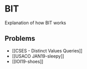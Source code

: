 # BIT
Explanation of how BIT works
## Problems
- [[CSES - Distinct Values Queries]]
- [[USACO JAN19-sleepy]]
- [[IOI19-shoes]]